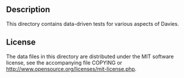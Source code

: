 Description
------------

This directory contains data-driven tests for various aspects of Davies.

License
--------

The data files in this directory are distributed under the MIT software
license, see the accompanying file COPYING or
http://www.opensource.org/licenses/mit-license.php.

